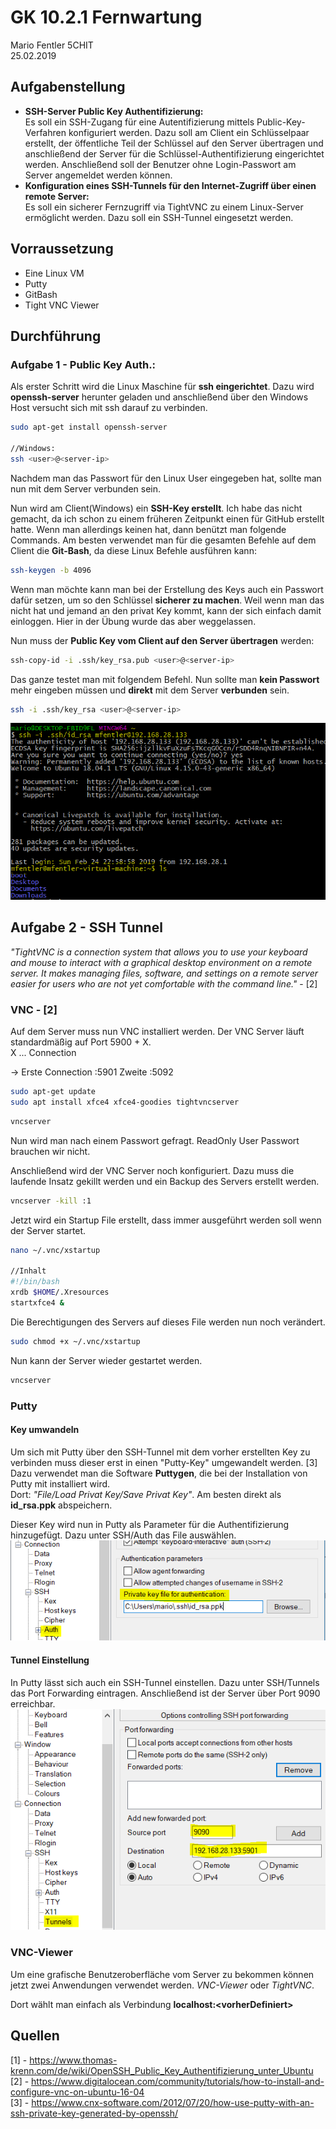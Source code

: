 # GK 10.2.1 Fernwartung
Mario Fentler 5CHIT  
25.02.2019  

## Aufgabenstellung
- __SSH-Server Public Key Authentifizierung:__  
Es soll ein SSH-Zugang für eine Autentifizierung mittels Public-Key-Verfahren konfiguriert werden. Dazu soll am Client ein Schlüsselpaar erstellt, der öffentliche Teil der Schlüssel auf den Server übertragen und anschließend der Server für die Schlüssel-Authentifizierung eingerichtet werden. Anschließend soll der Benutzer ohne Login-Passwort am Server angemeldet werden können.  
- __Konfiguration eines SSH-Tunnels für den Internet-Zugriff über einen remote Server:__  
Es soll ein sicherer Fernzugriff via TightVNC zu einem Linux-Server ermöglicht werden. Dazu soll ein SSH-Tunnel eingesetzt werden.

## Vorraussetzung
- Eine Linux VM  
- Putty
- GitBash
- Tight VNC Viewer

## Durchführung
### Aufgabe 1 - Public Key Auth.:
Als erster Schritt wird die Linux Maschine für __ssh eingerichtet__. Dazu wird __openssh-server__ herunter geladen und anschließend über den Windows Host versucht sich mit ssh darauf zu verbinden.  
```bash
sudo apt-get install openssh-server

//Windows:
ssh <user>@<server-ip>
```
Nachdem man das Passwort für den Linux User eingegeben hat, sollte man nun mit dem Server verbunden sein.  

Nun wird am Client(Windows) ein __SSH-Key erstellt__. Ich habe das nicht gemacht, da ich schon zu einem früheren Zeitpunkt einen für GitHub erstellt hatte. Wenn man allerdings keinen hat, dann benützt man folgende Commands. Am besten verwendet man für die gesamten Befehle auf dem Client die __Git-Bash__, da diese Linux Befehle ausführen kann:  
```bash
ssh-keygen -b 4096
```
Wenn man möchte kann man bei der Erstellung des Keys auch ein Passwort dafür setzen, um so den Schlüssel __sicherer zu machen__. Weil wenn man das nicht hat und jemand an den privat Key kommt, kann der sich einfach damit einloggen. Hier in der Übung wurde das aber weggelassen.  

Nun muss der __Public Key vom Client auf den Server übertragen__ werden:  
```bash
ssh-copy-id -i .ssh/key_rsa.pub <user>@<server-ip>
```

Das ganze testet man mit folgendem Befehl. Nun sollte man __kein Passwort__ mehr eingeben müssen und __direkt__ mit dem Server __verbunden__ sein.  
```bash
ssh -i .ssh/key_rsa <user>@<server-ip>
```
![Ergebnis SSH-Connection](erg.PNG)

## Aufgabe 2 - SSH Tunnel
_"TightVNC is a connection system that allows you to use your keyboard and mouse to interact with a graphical desktop environment on a remote server. It makes managing files, software, and settings on a remote server easier for users who are not yet comfortable with the command line."_ - [2]

### VNC - [2]
Auf dem Server muss nun VNC installiert werden. Der VNC Server läuft standardmäßig auf Port 5900 + X.  
X ... Connection  

-> Erste Connection :5901
Zweite :5092
```bash
sudo apt-get update
sudo apt install xfce4 xfce4-goodies tightvncserver
```
```bash
vncserver
```
Nun wird man nach einem Passwort gefragt. ReadOnly User Passwort brauchen wir nicht.

Anschließend wird der VNC Server noch konfiguriert. Dazu muss die laufende Insatz gekillt werden und ein Backup des Servers erstellt werden.  
```bash 
vncserver -kill :1
```
Jetzt wird ein Startup File erstellt, dass immer ausgeführt werden soll wenn der Server startet.  
```bash
nano ~/.vnc/xstartup

//Inhalt
#!/bin/bash
xrdb $HOME/.Xresources
startxfce4 &
```
Die Berechtigungen des Servers auf dieses File werden nun noch verändert.
```bash
sudo chmod +x ~/.vnc/xstartup
```

Nun kann der Server wieder gestartet werden.
```bash
vncserver
```
### Putty
#### Key umwandeln
Um sich mit Putty über den SSH-Tunnel mit dem vorher erstellten Key zu verbinden muss dieser erst in einen "Putty-Key" umgewandelt werden. [3]  
Dazu verwendet man die Software __Puttygen__, die bei der Installation von Putty mit installiert wird.  
Dort: _"File/Load Privat Key/Save Privat Key"_. Am besten direkt als __id_rsa.ppk__ abspeichern.  

Dieser Key wird nun in Putty als Parameter für die Authentifizierung hinzugefügt. Dazu unter SSH/Auth das File auswählen.  
![Key-Auth](puttyKey.PNG)

#### Tunnel Einstellung
In Putty lässt sich auch ein SSH-Tunnel einstellen. Dazu unter SSH/Tunnels das Port Forwarding eintragen. Anschließend ist der Server über Port 9090 erreichbar.  
![SSHTunnel](SSHTunnel.PNG)

### VNC-Viewer
Um eine grafische Benutzeroberfläche vom Server zu bekommen können jetzt zwei Anwendungen verwendet werden. _VNC-Viewer_ oder _TightVNC_.  

Dort wählt man einfach als Verbindung __localhost:\<vorherDefiniert>__

## Quellen
[1] - https://www.thomas-krenn.com/de/wiki/OpenSSH_Public_Key_Authentifizierung_unter_Ubuntu  
[2] - https://www.digitalocean.com/community/tutorials/how-to-install-and-configure-vnc-on-ubuntu-16-04  
[3] - https://www.cnx-software.com/2012/07/20/how-use-putty-with-an-ssh-private-key-generated-by-openssh/  